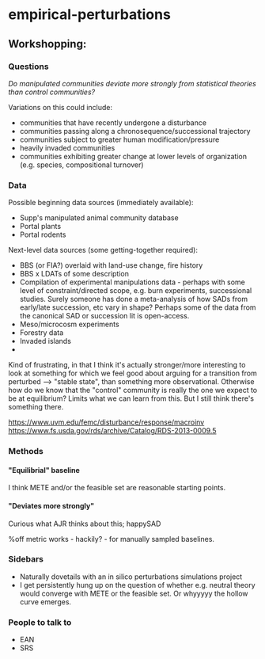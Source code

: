 # empirical-perturbations

## Workshopping:

### Questions

_Do manipulated communities deviate more strongly from statistical theories than control communities?_

Variations on this could include:

- communities that have recently undergone a disturbance
- communities passing along a chronosequence/successional trajectory
- communities subject to greater human modification/pressure
- heavily invaded communities
- communities exhibiting greater change at lower levels of organization (e.g. species, compositional turnover)

### Data

Possible beginning data sources (immediately available):

- Supp's manipulated animal community database
- Portal plants
- Portal rodents

Next-level data sources (some getting-together required):

- BBS (or FIA?) overlaid with land-use change, fire history
- BBS x LDATs of some description
- Compilation of experimental manipulations data - perhaps with some level of constraint/directed scope, e.g. burn experiments, successional studies. Surely someone has done a meta-analysis of how SADs from early/late succession, etc vary in shape? Perhaps some of the data from the canonical SAD or succession lit is open-access. 
- Meso/microcosm experiments
- Forestry data
- Invaded islands
- 

Kind of frustrating, in that I think it's actually stronger/more interesting to look at something for which we feel good about arguing for a transition from perturbed --> "stable state", than something more observational. Otherwise how do we know that the "control" community is really the one we expect to be at equilibrium? Limits what we can learn from this. But I still think there's something there. 

https://www.uvm.edu/femc/disturbance/response/macroinv
https://www.fs.usda.gov/rds/archive/Catalog/RDS-2013-0009.5


### Methods

#### "Equilibrial" baseline

I think METE and/or the feasible set are reasonable starting points. 

#### "Deviates more strongly"

Curious what AJR thinks about this; happySAD

%off metric works - hackily? - for manually sampled baselines.


### Sidebars

- Naturally dovetails with an in silico perturbations simulations project
- I get persistently hung up on the question of whether e.g. neutral theory would converge with METE or the feasible set. Or whyyyyy the hollow curve emerges.

### People to talk to

- EAN
- SRS

